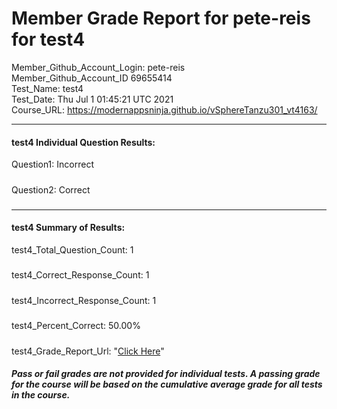 # Member Grade Report for pete-reis for test4  
   
Member_Github_Account_Login: pete-reis  
Member_Github_Account_ID 69655414  
Test_Name: test4  
Test_Date: Thu Jul  1 01:45:21 UTC 2021  
Course_URL: https://modernappsninja.github.io/vSphereTanzu301_vt4163/  
   
---  
#### test4 Individual Question Results:  
Question1: Incorrect  
#####  
Question2: Correct  
#####  
---  
#### test4 Summary of Results:  
test4_Total_Question_Count: 1  
#####  
test4_Correct_Response_Count: 1  
#####  
test4_Incorrect_Response_Count: 1  
#####  
test4_Percent_Correct: 50.00%  
#####  
test4_Grade_Report_Url: "[Click Here](https://github.com/modernappsninjas/pete-reis/blob/main/static/userdata/courses/vSphereTanzu301_vt4163/grade_report.pr314.test4.md)"
##### Pass or fail grades are not provided for individual tests. A passing grade for the course will be based on the cumulative average grade for all tests in the course.  
